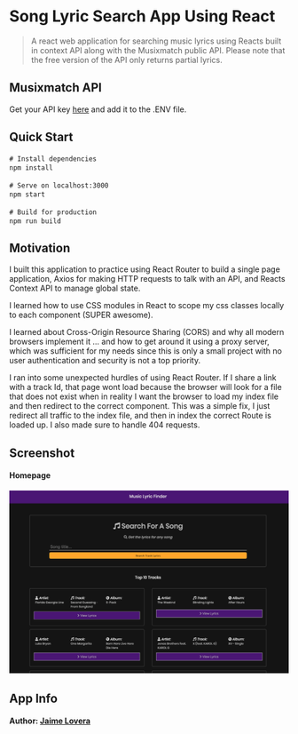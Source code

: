 # Song Lyric Search App Using React

> A react web application for searching music lyrics using Reacts built in context API along with the Musixmatch public API. Please note that the free version of the API only returns partial lyrics.

## Musixmatch API

Get your API key [here](https://developer.musixmatch.com) and add it to the .ENV file.

## Quick Start

```
# Install dependencies
npm install

# Serve on localhost:3000
npm start

# Build for production
npm run build
```

## Motivation

I built this application to practice using React Router to build a single page application, Axios for making HTTP requests to talk with an API, and Reacts Context API to manage global state.

I learned how to use CSS modules in React to scope my css classes locally to each component (SUPER awesome).

I learned about Cross-Origin Resource Sharing (CORS) and why all modern browsers implement it ... and how to get around it using a proxy server, which was sufficient for my needs since this is only a small project with no user authentication and security is not a top priority.

I ran into some unexpected hurdles of using React Router. If I share a link with a track Id, that page wont load because the browser will look for a file that does not exist when in reality I want the browser to load my index file and then redirect to the correct component. This was a simple fix, I just redirect all traffic to the index file, and then in index the correct Route is loaded up. I also made sure to handle 404 requests.

## Screenshot

#### Homepage

![Homepage](./readme_screenshots/homepage.png)

## App Info

#### Author: [Jaime Lovera](https://github.com/jaimelovera)
